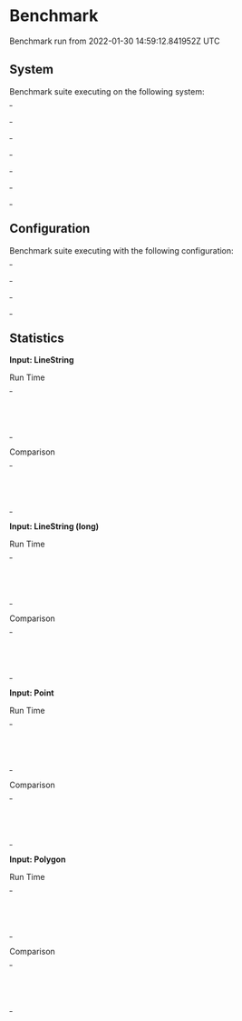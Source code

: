 
# Benchmark

Benchmark run from 2022-01-30 14:59:12.841952Z UTC

## System

Benchmark suite executing on the following system:

<table style="width: 1%">
  <tr>
    <th style="width: 1%; white-space: nowrap">Operating System</th>
    <td>macOS</td>
  </tr><tr>
    <th style="white-space: nowrap">CPU Information</th>
    <td style="white-space: nowrap">Apple M1</td>
  </tr><tr>
    <th style="white-space: nowrap">Number of Available Cores</th>
    <td style="white-space: nowrap">8</td>
  </tr><tr>
    <th style="white-space: nowrap">Available Memory</th>
    <td style="white-space: nowrap">16 GB</td>
  </tr><tr>
    <th style="white-space: nowrap">Elixir Version</th>
    <td style="white-space: nowrap">1.13.1</td>
  </tr><tr>
    <th style="white-space: nowrap">Erlang Version</th>
    <td style="white-space: nowrap">24.1</td>
  </tr>
</table>

## Configuration

Benchmark suite executing with the following configuration:

<table style="width: 1%">
  <tr>
    <th style="width: 1%">:time</th>
    <td style="white-space: nowrap">10 s</td>
  </tr><tr>
    <th>:parallel</th>
    <td style="white-space: nowrap">1</td>
  </tr><tr>
    <th>:warmup</th>
    <td style="white-space: nowrap">2 s</td>
  </tr>
</table>

## Statistics




__Input: LineString__

Run Time

<table style="width: 1%">
  <tr>
    <th>Name</th>
    <th style="text-align: right">IPS</th>
    <th style="text-align: right">Average</th>
    <th style="text-align: right">Devitation</th>
    <th style="text-align: right">Median</th>
    <th style="text-align: right">99th&nbsp;%</th>
  </tr>

  <tr>
    <td style="white-space: nowrap">geo</td>
    <td style="white-space: nowrap; text-align: right">744.45 K</td>
    <td style="white-space: nowrap; text-align: right">1.34 &micro;s</td>
    <td style="white-space: nowrap; text-align: right">&plusmn;2259.50%</td>
    <td style="white-space: nowrap; text-align: right">0.99 &micro;s</td>
    <td style="white-space: nowrap; text-align: right">1.99 &micro;s</td>
  </tr>

  <tr>
    <td style="white-space: nowrap">geometry</td>
    <td style="white-space: nowrap; text-align: right">270.38 K</td>
    <td style="white-space: nowrap; text-align: right">3.70 &micro;s</td>
    <td style="white-space: nowrap; text-align: right">&plusmn;524.35%</td>
    <td style="white-space: nowrap; text-align: right">2.99 &micro;s</td>
    <td style="white-space: nowrap; text-align: right">6.99 &micro;s</td>
  </tr>

</table>


Comparison

<table style="width: 1%">
  <tr>
    <th>Name</th>
    <th style="text-align: right">IPS</th>
    <th style="text-align: right">Slower</th>
  <tr>
    <td style="white-space: nowrap">geo</td>
    <td style="white-space: nowrap;text-align: right">744.45 K</td>
    <td>&nbsp;</td>
  </tr>

  <tr>
    <td style="white-space: nowrap">geometry</td>
    <td style="white-space: nowrap; text-align: right">270.38 K</td>
    <td style="white-space: nowrap; text-align: right">2.75x</td>
  </tr>

</table>




__Input: LineString (long)__

Run Time

<table style="width: 1%">
  <tr>
    <th>Name</th>
    <th style="text-align: right">IPS</th>
    <th style="text-align: right">Average</th>
    <th style="text-align: right">Devitation</th>
    <th style="text-align: right">Median</th>
    <th style="text-align: right">99th&nbsp;%</th>
  </tr>

  <tr>
    <td style="white-space: nowrap">geo</td>
    <td style="white-space: nowrap; text-align: right">4.44 K</td>
    <td style="white-space: nowrap; text-align: right">225.14 &micro;s</td>
    <td style="white-space: nowrap; text-align: right">&plusmn;5.03%</td>
    <td style="white-space: nowrap; text-align: right">226.99 &micro;s</td>
    <td style="white-space: nowrap; text-align: right">259.99 &micro;s</td>
  </tr>

  <tr>
    <td style="white-space: nowrap">geometry</td>
    <td style="white-space: nowrap; text-align: right">1.16 K</td>
    <td style="white-space: nowrap; text-align: right">859.38 &micro;s</td>
    <td style="white-space: nowrap; text-align: right">&plusmn;4.93%</td>
    <td style="white-space: nowrap; text-align: right">844.99 &micro;s</td>
    <td style="white-space: nowrap; text-align: right">995.71 &micro;s</td>
  </tr>

</table>


Comparison

<table style="width: 1%">
  <tr>
    <th>Name</th>
    <th style="text-align: right">IPS</th>
    <th style="text-align: right">Slower</th>
  <tr>
    <td style="white-space: nowrap">geo</td>
    <td style="white-space: nowrap;text-align: right">4.44 K</td>
    <td>&nbsp;</td>
  </tr>

  <tr>
    <td style="white-space: nowrap">geometry</td>
    <td style="white-space: nowrap; text-align: right">1.16 K</td>
    <td style="white-space: nowrap; text-align: right">3.82x</td>
  </tr>

</table>




__Input: Point__

Run Time

<table style="width: 1%">
  <tr>
    <th>Name</th>
    <th style="text-align: right">IPS</th>
    <th style="text-align: right">Average</th>
    <th style="text-align: right">Devitation</th>
    <th style="text-align: right">Median</th>
    <th style="text-align: right">99th&nbsp;%</th>
  </tr>

  <tr>
    <td style="white-space: nowrap">geo</td>
    <td style="white-space: nowrap; text-align: right">1.42 M</td>
    <td style="white-space: nowrap; text-align: right">0.71 &micro;s</td>
    <td style="white-space: nowrap; text-align: right">&plusmn;4532.54%</td>
    <td style="white-space: nowrap; text-align: right">0.99 &micro;s</td>
    <td style="white-space: nowrap; text-align: right">0.99 &micro;s</td>
  </tr>

  <tr>
    <td style="white-space: nowrap">geometry</td>
    <td style="white-space: nowrap; text-align: right">0.80 M</td>
    <td style="white-space: nowrap; text-align: right">1.24 &micro;s</td>
    <td style="white-space: nowrap; text-align: right">&plusmn;1829.52%</td>
    <td style="white-space: nowrap; text-align: right">0.99 &micro;s</td>
    <td style="white-space: nowrap; text-align: right">1.99 &micro;s</td>
  </tr>

</table>


Comparison

<table style="width: 1%">
  <tr>
    <th>Name</th>
    <th style="text-align: right">IPS</th>
    <th style="text-align: right">Slower</th>
  <tr>
    <td style="white-space: nowrap">geo</td>
    <td style="white-space: nowrap;text-align: right">1.42 M</td>
    <td>&nbsp;</td>
  </tr>

  <tr>
    <td style="white-space: nowrap">geometry</td>
    <td style="white-space: nowrap; text-align: right">0.80 M</td>
    <td style="white-space: nowrap; text-align: right">1.76x</td>
  </tr>

</table>




__Input: Polygon__

Run Time

<table style="width: 1%">
  <tr>
    <th>Name</th>
    <th style="text-align: right">IPS</th>
    <th style="text-align: right">Average</th>
    <th style="text-align: right">Devitation</th>
    <th style="text-align: right">Median</th>
    <th style="text-align: right">99th&nbsp;%</th>
  </tr>

  <tr>
    <td style="white-space: nowrap">geo</td>
    <td style="white-space: nowrap; text-align: right">306.70 K</td>
    <td style="white-space: nowrap; text-align: right">3.26 &micro;s</td>
    <td style="white-space: nowrap; text-align: right">&plusmn;604.68%</td>
    <td style="white-space: nowrap; text-align: right">2.99 &micro;s</td>
    <td style="white-space: nowrap; text-align: right">6.99 &micro;s</td>
  </tr>

  <tr>
    <td style="white-space: nowrap">geometry</td>
    <td style="white-space: nowrap; text-align: right">92.84 K</td>
    <td style="white-space: nowrap; text-align: right">10.77 &micro;s</td>
    <td style="white-space: nowrap; text-align: right">&plusmn;172.18%</td>
    <td style="white-space: nowrap; text-align: right">8.99 &micro;s</td>
    <td style="white-space: nowrap; text-align: right">33.99 &micro;s</td>
  </tr>

</table>


Comparison

<table style="width: 1%">
  <tr>
    <th>Name</th>
    <th style="text-align: right">IPS</th>
    <th style="text-align: right">Slower</th>
  <tr>
    <td style="white-space: nowrap">geo</td>
    <td style="white-space: nowrap;text-align: right">306.70 K</td>
    <td>&nbsp;</td>
  </tr>

  <tr>
    <td style="white-space: nowrap">geometry</td>
    <td style="white-space: nowrap; text-align: right">92.84 K</td>
    <td style="white-space: nowrap; text-align: right">3.3x</td>
  </tr>

</table>



